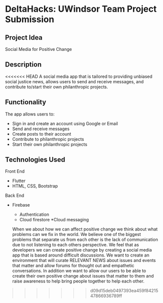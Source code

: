 # DeltaHacks: UWindsor Team Project Submission
## Project Idea
Social Media for Positive Change

## Description
<<<<<<< HEAD
A social media app that is tailored to providing unbiased social justice news, allows users to send and receive messages, and contribute to/start their own philanthropic projects.


## Functionality
The app allows users to:
* Sign in and create an account using Google or Email
* Send and receive messages
* Create posts to their account
* Contribute to philanthropic projects
* Start their own philanthropic projects

## Technologies Used
Front End
* Flutter
* HTML, CSS, Bootstrap

Back End
* Firebase
	* Authentication
	* Cloud firestore
	*Cloud messaging

  When we about how we can affect positive change we think about what problems can we fix in the world. We believe one of the biggest problems that separate us from each other is the lack of communication due to not listening to each others perspective.
  We feel that as developers we can create positive change by creating a social media app that is based around difficult discussions. We want to create an environment that will curate RELEVANT NEWS about issues and events that matter and allow forums for thought out and empathetic conversations.
  In addition we want to allow our users to be able to create their own positive change about issues that matter to them and raise awareness to help bring people together to help each other.

>>>>>>> d09d15deb0497393ea459f8421547866936789ff
